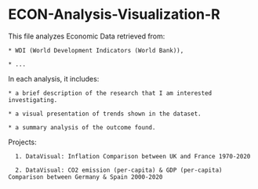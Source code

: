 # ECON-Analysis-Visualization-R

This file analyzes Economic Data retrieved from:

    * WDI (World Development Indicators (World Bank)), 
    
    * ...


In each analysis, it includes:

    * a brief description of the research that I am interested investigating.
    
    * a visual presentation of trends shown in the dataset.
    
    * a summary analysis of the outcome found.



Projects:

      1. DataVisual: Inflation Comparison between UK and France 1970-2020
      
      2. DataVisual: CO2 emission (per-capita) & GDP (per-capita) Comparison between Germany & Spain 2000-2020
